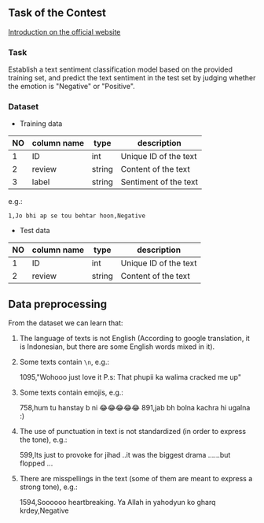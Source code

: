 ## Task of the Contest
[Introduction on the official website](https://www.kesci.com/home/competition/5cb80fd312c371002b12355f)

### Task
Establish a text sentiment classification model based on the provided training set, and predict the text sentiment in the test set by judging whether the emotion is "Negative" or "Positive".

### Dataset
- Training data

 NO | column name | type | description
 -|-|-|-
 1 | ID | int | Unique ID of the text
 2 | review | string | Content of the text
 3 | label | string | Sentiment of the text

e.g.: 

    1,Jo bhi ap se tou behtar hoon,Negative

- Test data

 NO | column name | type | description
 -|-|-|-
 1 | ID | int | Unique ID of the text
 2 | review | string | Content of the text

## Data preprocessing

From the dataset we can learn that:
1. The language of texts is not English (According to google translation, it is Indonesian, but there are some English words mixed in it).
2. Some texts contain `\n`, e.g.:

    1095,"Wohooo just love it
    P.s: That phupii ka walima cracked me up"

3. Some texts contain emojis, e.g.:

    758,hum tu hanstay b ni 😂😂😂😂😂
    891,jab bh bolna kachra hi ugalna :)

4. The use of punctuation in text is not standardized (in order to express the tone), e.g.:

    599,Its just to provoke for jihad ..it was the biggest drama ......but flopped ...

5. There are misspellings in the text (some of them are meant to express a strong tone), e.g.:

    1594,Soooooo heartbreaking. Ya Allah in yahodyun ko gharq krdey,Negative

